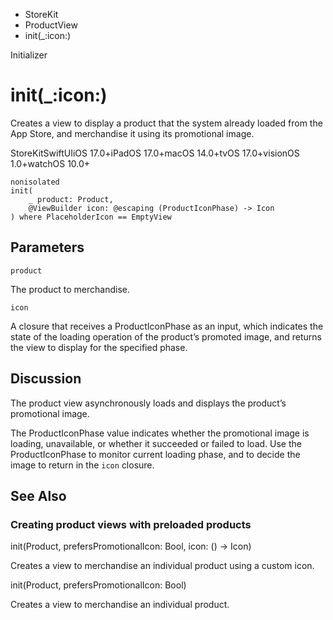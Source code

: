 

- StoreKit
- ProductView
-  init(\_:icon:) 

Initializer

# init(\_:icon:)

Creates a view to display a product that the system already loaded from the App Store, and merchandise it using its promotional image.

StoreKitSwiftUIiOS 17.0+iPadOS 17.0+macOS 14.0+tvOS 17.0+visionOS 1.0+watchOS 10.0+

``` source
nonisolated
init(
    _ product: Product,
    @ViewBuilder icon: @escaping (ProductIconPhase) -> Icon
) where PlaceholderIcon == EmptyView
```

## Parameters 

`product`  

The product to merchandise.

`icon`  

A closure that receives a ProductIconPhase as an input, which indicates the state of the loading operation of the product’s promoted image, and returns the view to display for the specified phase.

## Discussion

The product view asynchronously loads and displays the product’s promotional image.

The ProductIconPhase value indicates whether the promotional image is loading, unavailable, or whether it succeeded or failed to load. Use the ProductIconPhase to monitor current loading phase, and to decide the image to return in the `icon` closure.

## See Also

### Creating product views with preloaded products

init(Product, prefersPromotionalIcon: Bool, icon: () -> Icon)

Creates a view to merchandise an individual product using a custom icon.

init(Product, prefersPromotionalIcon: Bool)

Creates a view to merchandise an individual product.

